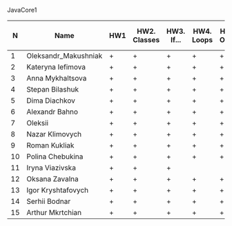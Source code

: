 JavaCore1

N|Name| HW1 | HW2. Classes|HW3. If...|HW4. Loops|HW5. OOP1 |HW6. OOP2 |HW7. Inner classes| HW8. Collection1 | HW9. Collection2|HW10. String|HW11. Exception |HW12. Java8.1 |HW13. Java8.2 | HW14. Threads | HW15. IO
--|--|--|--|--|--|--|--|--|--|--|--|--|--|--|--|--
1|Oleksandr_Makushniak|+|+|+|+|+|+|+|+|+|+|+|+||||
2|Kateryna Iefimova|+|+|+|+|+|+|+|||+|+|||||
3|Anna Mykhaltsova|+|+|+|+|+|+|+|+|+|+|+|+|+|+|+|
4|Stepan Bilashuk|+|+|+|+|+|+|+|+|+|+|+|+|+|+|+|
5|Dima Diachkov|+|+|+|+|+|+|+|+|+|+|+|+|+|+|+|
6|Alexandr Bahno|+|+|+|+|+|+|+|+|+|+|+|+|+|+||
7|Oleksii|+|+|+|+|+|+|+|+|+|+|+|+|+|+|+|
8|Nazar Klimovych|+|+|+|+|+|+|+|+|+|+|+|+|+|+||
9|Roman Kukliak|+|+|+|+|+|+|+|+|+|+|+|+|+|||
10|Polina Chebukina|+|+|+|+|+|+|+|+|+|+|+|+|+|+|+|
11|Iryna Viazivska|+|+|+|||||||||||||
12|Oksana Zavalna|+|+|+|+|+|+||+|+|+|+|+|+||+|
13|Igor Kryshtafovych|+|+|+|+|+|+|+|+|+|+|+|+|+|||
14|Serhii Bodnar|+|+|+|+|+|+|+|+|+|+|+|+|+|+|+|
15|Arthur Mkrtchian|+|+|+|+|+|+|+|+|+|+|+|+|+|+|+|

 
